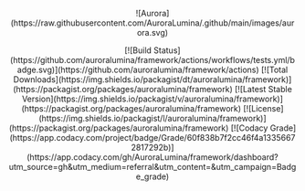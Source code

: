 <p align="center">
![Aurora](https://raw.githubusercontent.com/AuroraLumina/.github/main/images/aurora.svg)
</p>

<p align="center">
  [![Build Status](https://github.com/auroralumina/framework/actions/workflows/tests.yml/badge.svg)](https://github.com/auroralumina/framework/actions)
  [![Total Downloads](https://img.shields.io/packagist/dt/auroralumina/framework)](https://packagist.org/packages/auroralumina/framework)
  [![Latest Stable Version](https://img.shields.io/packagist/v/auroralumina/framework)](https://packagist.org/packages/auroralumina/framework)
  [![License](https://img.shields.io/packagist/l/auroralumina/framework)](https://packagist.org/packages/auroralumina/framework)
  [![Codacy Grade](https://app.codacy.com/project/badge/Grade/60f838b7f2cc46f4a13356672817292b)](https://app.codacy.com/gh/AuroraLumina/framework/dashboard?utm_source=gh&utm_medium=referral&utm_content=&utm_campaign=Badge_grade)
</p>